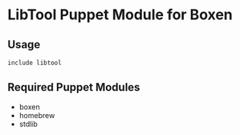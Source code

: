 # LibTool Puppet Module for Boxen

## Usage

```puppet
include libtool
```

## Required Puppet Modules

* boxen
* homebrew
* stdlib
